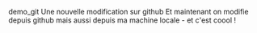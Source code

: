 demo_git
Une nouvelle modification sur github
Et maintenant on modifie depuis github
mais aussi depuis ma machine locale - et c'est coool !
